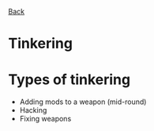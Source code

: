 [Back](?c=game/README.md)
# Tinkering
# Types of tinkering  
- Adding mods to a weapon (mid-round)  
- Hacking  
- Fixing weapons